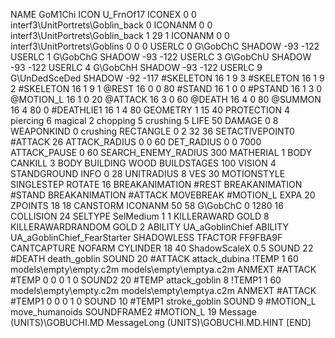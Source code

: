NAME 			GoM1Chi
ICON 			U_FrnOf17
ICONEX 0 0 interf3\UnitPortrets\Goblin_back 0
ICONANM 0 0 interf3\UnitPortrets\Goblin_back 1 29 1
ICONANM 0 0 interf3\UnitPortrets\Goblins 0 0 0
USERLC 			0 G\GobChC SHADOW -93 -122
USERLC 			1 G\GobChG SHADOW -93 -122
USERLC 			3 G\GobChU SHADOW -93 -122
USERLC 			4 G\GobChH SHADOW -93 -122
USERLC 			9 G\UnDedSceDed SHADOW -92 -117
#SKELETON               16 1 9 3
#SKELETON               16 1 9 2
#SKELETON               16 1 9 1
@REST      		16 0 0 80
#STAND     		16 1 0 0
#PSTAND    		16 1 3 0
@MOTION_L  		16 1 0 20
@ATTACK    		16 3 0 60
@DEATH     		16 4 0 80 
@SUMMON     		16 4 80  0 
#DEATHLIE1 		16 1 4 80
GEOMETRY 		1 15 40
PROTECTION 		4 piercing 6 magical 2 chopping 5 crushing 5
LIFE     		50
DAMAGE   		0 8
WEAPONKIND 		0 crushing
RECTANGLE 		0 2 32 36
SETACTIVEPOINT0		#ATTACK 26
ATTACK_RADIUS 		0 0 60
DET_RADIUS 		0 0 7000
ATTACK_PAUSE 		0 60
SEARCH_ENEMY_RADIUS 	300
MATHERIAL 		1 BODY
CANKILL 3 BODY BUILDING WOOD 
BUILDSTAGES 		100
VISION 			4
STANDGROUND
INFO 			0 28
UNITRADIUS 		8
VES 			30
MOTIONSTYLE 		SINGLESTEP
ROTATE 			16
BREAKANIMATION 		#REST
BREAKANIMATION 		#STAND
BREAKANIMATION 		#ATTACK
MOVEBREAK 		#MOTION_L
EXPA 			20
ZPOINTS 18 18
CANSTORM
ICONANM 50 58 G\GobChC 0 1280 16
COLLISION 24
SELTYPE SelMedium 1 1
KILLERAWARD             GOLD 8
KILLERAWARDRANDOM       GOLD 2
ABILITY			UA_aGoblinChief
ABILITY			UA_aGoblinChief_FearStarter
SHADOWLESS
TFACTOR FF9FBA9F
CANTCAPTURE
NOFARM
CYLINDER 18 40
ShadowScaleX 0.5
SOUND 22 #DEATH death_goblin
SOUND 20 #ATTACK attack_dubina
!TEMP  1 60 models\empty\empty.c2m models\empty\emptya.c2m
ANMEXT #ATTACK #TEMP 0 0 0 1 0
SOUND2 20 #TEMP attack_goblin 8
!TEMP1  1 60 models\empty\empty.c2m models\empty\emptya.c2m
ANMEXT #ATTACK #TEMP1 0 0 0 1 0
SOUND 10 #TEMP1 stroke_goblin
SOUND 9 #MOTION_L move_humanoids
SOUNDFRAME2 #MOTION_L 19
Message (UNITS)\GOBUCHI.MD
MessageLong (UNITS)\GOBUCHI.MD.HINT
[END]
